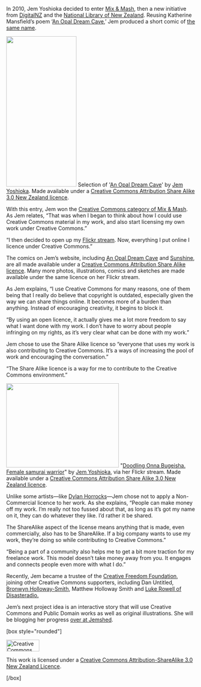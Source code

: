 <html><body><p>In 2010, Jem Yoshioka decided to enter <a href="http://www.mixandmash.org.nz/" target="_blank">Mix &amp; Mash</a>, then a new initiative from <a href="http://www.digitalnz.org/" target="_blank">DigitalNZ</a> and the <a href="http://natlib.govt.nz/" target="_blank">National Library of New Zealand</a>. Reusing Katherine Mansfield’s poem ‘<a href="http://nzetc.victoria.ac.nz/tm/scholarly/tei-ManPoem-t1-body-d2-d11.html" target="_blank">An Opal Dream Cave</a>,’ Jem produced a short comic of <a href="http://jemshed.com/comic/opal-dream-cave/" target="_blank">the same name</a>.



<a href="http://creativecommons.org.nz/wp-content/uploads/2013/04/opal-dream-cave-jem.png"><img class="wp-image-3650 " title="opal dream cave jem" src="http://creativecommons.org.nz/wp-content/uploads/2013/04/opal-dream-cave-jem.png" alt="" width="187" height="400"></a> Selection of '<a href="http://jemshed.com/comic/opal-dream-cave/" target="_blank">An Opal Dream Cave</a>' by <a href="http://jemshed.com/" target="_blank">Jem Yoshioka</a>. Made available under a <a href="http://creativecommons.org/licenses/by-sa/3.0/nz/" target="_blank">Creative Commons Attribution Share Alike 3.0 New Zealand licence</a>.



With this entry, Jem won the <a href="http://www.thebigidea.co.nz/news/interviews/2011/aug/90474-jems-remixed-dreams" target="_blank">Creative Commons category of Mix &amp; Mash</a>. As Jem relates, “That was when I began to think about how I could use Creative Commons material in my work, and also start licensing my own work under Creative Commons.”



“I then decided to open up my <a href="http://www.flickr.com/photos/jemshed/" target="_blank">Flickr stream</a>. Now, everything I put online I licence under Creative Commons.”



The comics on Jem’s website, including <a href="http://jemshed.com/comic/opal-dream-cave/" target="_blank">An Opal Dream Cave</a> and <a href="http://jemshed.com/comic/sunshine/" target="_blank">Sunshine</a>, are all made available under a <a href="http://creativecommons.org/licenses/by-sa/3.0/nz/" target="_blank">Creative Commons Attribution Share Alike licence</a>. Many more photos, illustrations, comics and sketches are made available under the same licence on her Flickr stream.



As Jem explains, “I use Creative Commons for many reasons, one of them being that I really do believe that copyright is outdated, especially given the way we can share things online. It becomes more of a burden than anything. Instead of encouraging creativity, it begins to block it.



“By using an open licence, it actually gives me a lot more freedom to say what I want done with my work. I don’t have to worry about people infringing on my rights, as it’s very clear what can be done with my work.”



Jem chose to use the Share Alike licence so “everyone that uses my work is also contributing to Creative Commons. It’s a ways of increasing the pool of work and encouraging the conversation.”



“The Share Alike licence is a way for me to contribute to the Creative Commons environment.”



<a href="http://creativecommons.org.nz/wp-content/uploads/2013/04/8604306355_f5354c29ac.jpg"><img class=" wp-image-3626 " title="8604306355_f5354c29ac" src="http://creativecommons.org.nz/wp-content/uploads/2013/04/8604306355_f5354c29ac-300x224.jpg" alt="" width="300" height="224"></a> "<a href="http://www.flickr.com/photos/jemshed/8604306355/in/photostream">Doodling Onna Bugeisha. Female samurai warrior</a>" by <a href="http://jemshed.com/" target="_blank">Jem Yoshioka</a>, via her Flickr stream. Made available under a <a href="http://creativecommons.org/licenses/by-sa/3.0/nz/" target="_blank">Creative Commons Attribution Share Alike 3.0 New Zealand licence</a>.



Unlike some artists—like <a title="Dylan Horrocks" href="http://creativecommons.org.nz/2013/01/dylan-horrocks/" target="_blank">Dylan Horrocks</a>—Jem chose not to apply a Non-Commercial licence to her work. As she explains, “People can make money off my work. I’m really not too fussed about that, as long as it’s got my name on it, they can do whatever they like. I’d rather it be shared.



The ShareAlike aspect of the license means anything that is made, even commercially, also has to be ShareAlike. If a big company wants to use my work, they’re doing so while contributing to Creative Commons.”



“Being a part of a community also helps me to get a bit more traction for my freelance work. This model doesn’t take money away from you. It engages and connects people even more with what I do.”



Recently, Jem became a trustee of the <a href="http://creativefreedom.org.nz/" target="_blank">Creative Freedom Foundation</a>, joining other Creative Commons supporters, including Dan Untitled, <a title="Bronwyn Holloway-Smith" href="http://creativecommons.org.nz/2012/07/bronwyn-holloway-smith/" target="_blank">Bronwyn Holloway-Smith</a>, Matthew Holloway Smith and <a title="Luke Rowell DISASTERADIO" href="http://creativecommons.org.nz/2010/03/luke-rowell-disasteradio/" target="_blank">Luke Rowell of Disasteradio. </a>



Jem’s next project idea is an interactive story that will use Creative Commons and Public Domain works as well as original illustrations. She will be blogging her progress <a href="http://jemshed.com/blog">over at Jemshed</a>.



[box style="rounded"]



<a href="http://creativecommons.org/licenses/by-sa/3.0/nz/deed.en_US" rel="license"><img class="alignleft" src="http://i.creativecommons.org/l/by-sa/3.0/nz/88x31.png" alt="Creative Commons License" width="88" height="31"></a>



This work is licensed under a <a href="http://creativecommons.org/licenses/by-sa/3.0/nz/deed.en_US" rel="license">Creative Commons Attribution-ShareAlike 3.0 New Zealand Licence</a>.



[/box]</p></body></html>